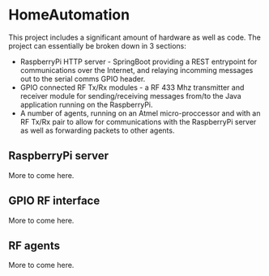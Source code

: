 # HomeAutomation

This project includes a significant amount of hardware as well as code. The project can essentially be broken down in 3 sections:
 - RaspberryPi HTTP server - SpringBoot providing a REST entrypoint for communications over the Internet, and relaying incomming messages out to the serial comms GPIO header.
 - GPIO connected RF Tx/Rx modules - a RF 433 Mhz transmitter and receiver module for sending/receiving messages from/to the Java application running on the RaspberryPi.
 - A number of agents, running on an Atmel micro-proccessor and with an RF Tx/Rx pair to allow for communications with the RaspberryPi server as well as forwarding packets to other agents.
 
 
 ## RaspberryPi server
 More to come here.
 
 ## GPIO RF interface
 More to come here.
 
 ## RF agents
 More to come here.
